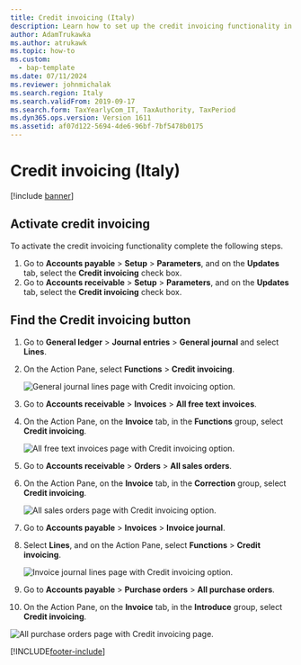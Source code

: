 ```yaml
---
title: Credit invoicing (Italy)
description: Learn how to set up the credit invoicing functionality in Italy, including processes for activating credit invoicing and finding the Credit Invoicing button.
author: AdamTrukawka
ms.author: atrukawk
ms.topic: how-to
ms.custom: 
  - bap-template
ms.date: 07/11/2024
ms.reviewer: johnmichalak
ms.search.region: Italy
ms.search.validFrom: 2019-09-17
ms.search.form: TaxYearlyCom_IT, TaxAuthority, TaxPeriod
ms.dyn365.ops.version: Version 1611
ms.assetid: af07d122-5694-4de6-96bf-7bf5478b0175
---
```


# Credit invoicing (Italy)

[!include [banner](../../includes/banner.md)]

## Activate credit invoicing

To activate the credit invoicing functionality complete the following steps.

1. Go to **Accounts payable** > **Setup** > **Parameters**, and on the **Updates** tab, select the **Credit invoicing** check box.
2. Go to **Accounts receivable** > **Setup** > **Parameters**, and on the **Updates** tab, select the **Credit invoicing** check box.

## Find the Credit invoicing button

1. Go to **General ledger** > **Journal entries** > **General journal** and select **Lines**.
2. On the Action Pane, select **Functions** \> **Credit invoicing**.

    ![General journal lines page with Credit invoicing option.](../media/ita-credit-invoicing-gl.png)

3. Go to **Accounts receivable** > **Invoices** > **All free text invoices**.
4. On the Action Pane, on the **Invoice** tab, in the **Functions** group, select **Credit invoicing**.

   ![All free text invoices page with Credit invoicing option.](../media/ita-credit-invoicing-fti.png)

5. Go to **Accounts receivable** > **Orders** > **All sales orders**.
6. On the Action Pane, on the **Invoice** tab, in the **Correction** group, select **Credit invoicing**.

    ![All sales orders page with Credit invoicing option.](../media/ita-credit-invoicing-so.png)

7. Go to **Accounts payable** > **Invoices** > **Invoice journal**.
8. Select **Lines**, and  on the Action Pane, select **Functions** > **Credit invoicing**.

   ![Invoice journal lines page with Credit invoicing option.](../media/ita-credit-invoicing-apij.png)

9. Go to **Accounts payable** > **Purchase orders** > **All purchase orders**.
10. On the Action Pane, on the **Invoice** tab, in the **Introduce** group, select **Credit invoicing**.

   ![All purchase orders page with Credit invoicing page.](../media/ita-credit-invoicing-po.png)


[!INCLUDE[footer-include](../../../includes/footer-banner.md)]
